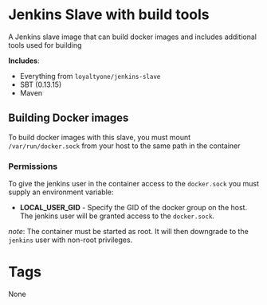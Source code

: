 # Jenkins Slave with build tools

A Jenkins slave image that can build docker images and includes additional tools used for building

**Includes**:
- Everything from `loyaltyone/jenkins-slave`
- SBT (0.13.15)
- Maven

## Building Docker images

To build docker images with this slave, you must mount `/var/run/docker.sock` from your host
to the same path in the container

### Permissions

To give the jenkins user in the container access to the `docker.sock` you must supply an environment variable:

- **LOCAL_USER_GID** - Specify the GID of the docker group on the host. The jenkins user will be granted access to the `docker.sock`.

*note*: The container must be started as root. It will then downgrade to the `jenkins` user with non-root privileges.


# Tags

None